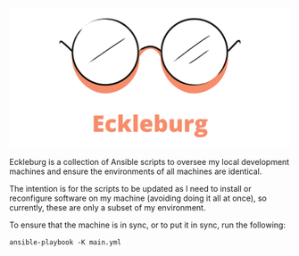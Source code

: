 ![Eckleburg Logo](assets/logo.png)

Eckleburg is a collection of Ansible scripts to oversee my local development machines and ensure the environments of all machines are identical.

The intention is for the scripts to be updated as I need to install or reconfigure software on my machine (avoiding doing it all at once), so currently, these are only a subset of my environment.

To ensure that the machine is in sync, or to put it in sync, run the following:
```
ansible-playbook -K main.yml
```